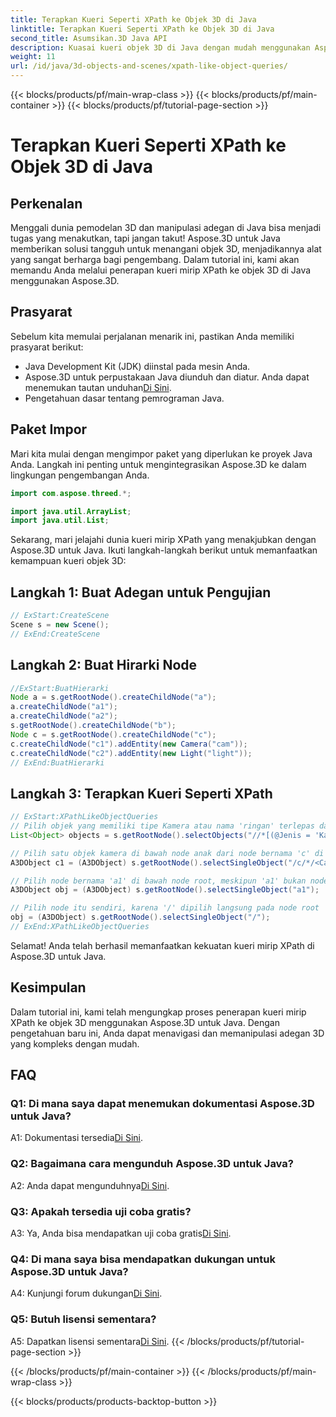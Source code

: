 ```yaml
---
title: Terapkan Kueri Seperti XPath ke Objek 3D di Java
linktitle: Terapkan Kueri Seperti XPath ke Objek 3D di Java
second_title: Asumsikan.3D Java API
description: Kuasai kueri objek 3D di Java dengan mudah menggunakan Aspose.3D. Terapkan kueri mirip XPath, manipulasi adegan, dan tingkatkan pengembangan 3D Anda.
weight: 11
url: /id/java/3d-objects-and-scenes/xpath-like-object-queries/
---
```


{{< blocks/products/pf/main-wrap-class >}}
{{< blocks/products/pf/main-container >}}
{{< blocks/products/pf/tutorial-page-section >}}

# Terapkan Kueri Seperti XPath ke Objek 3D di Java

## Perkenalan

Menggali dunia pemodelan 3D dan manipulasi adegan di Java bisa menjadi tugas yang menakutkan, tapi jangan takut! Aspose.3D untuk Java memberikan solusi tangguh untuk menangani objek 3D, menjadikannya alat yang sangat berharga bagi pengembang. Dalam tutorial ini, kami akan memandu Anda melalui penerapan kueri mirip XPath ke objek 3D di Java menggunakan Aspose.3D.

## Prasyarat

Sebelum kita memulai perjalanan menarik ini, pastikan Anda memiliki prasyarat berikut:

- Java Development Kit (JDK) diinstal pada mesin Anda.
-  Aspose.3D untuk perpustakaan Java diunduh dan diatur. Anda dapat menemukan tautan unduhan[Di Sini](https://releases.aspose.com/3d/java/).
- Pengetahuan dasar tentang pemrograman Java.

## Paket Impor

Mari kita mulai dengan mengimpor paket yang diperlukan ke proyek Java Anda. Langkah ini penting untuk mengintegrasikan Aspose.3D ke dalam lingkungan pengembangan Anda.

```java
import com.aspose.threed.*;

import java.util.ArrayList;
import java.util.List;
```

Sekarang, mari jelajahi dunia kueri mirip XPath yang menakjubkan dengan Aspose.3D untuk Java. Ikuti langkah-langkah berikut untuk memanfaatkan kemampuan kueri objek 3D:

## Langkah 1: Buat Adegan untuk Pengujian

```java
// ExStart:CreateScene
Scene s = new Scene();
// ExEnd:CreateScene
```

## Langkah 2: Buat Hirarki Node

```java
//ExStart:BuatHierarki
Node a = s.getRootNode().createChildNode("a");
a.createChildNode("a1");
a.createChildNode("a2");
s.getRootNode().createChildNode("b");
Node c = s.getRootNode().createChildNode("c");
c.createChildNode("c1").addEntity(new Camera("cam"));
c.createChildNode("c2").addEntity(new Light("light"));
// ExEnd:BuatHierarki
```

## Langkah 3: Terapkan Kueri Seperti XPath

```java
// ExStart:XPathLikeObjectQueries
// Pilih objek yang memiliki tipe Kamera atau nama 'ringan' terlepas dari lokasinya.
List<Object> objects = s.getRootNode().selectObjects("//*[(@Jenis = 'Kamera') atau (@Nama = 'ringan')]");

// Pilih satu objek kamera di bawah node anak dari node bernama 'c' di bawah node root
A3DObject c1 = (A3DObject) s.getRootNode().selectSingleObject("/c/*/<Camera>");

// Pilih node bernama 'a1' di bawah node root, meskipun 'a1' bukan node turunan langsung
A3DObject obj = (A3DObject) s.getRootNode().selectSingleObject("a1");

// Pilih node itu sendiri, karena '/' dipilih langsung pada node root
obj = (A3DObject) s.getRootNode().selectSingleObject("/");
// ExEnd:XPathLikeObjectQueries
```

Selamat! Anda telah berhasil memanfaatkan kekuatan kueri mirip XPath di Aspose.3D untuk Java.

## Kesimpulan

Dalam tutorial ini, kami telah mengungkap proses penerapan kueri mirip XPath ke objek 3D menggunakan Aspose.3D untuk Java. Dengan pengetahuan baru ini, Anda dapat menavigasi dan memanipulasi adegan 3D yang kompleks dengan mudah.

## FAQ

### Q1: Di mana saya dapat menemukan dokumentasi Aspose.3D untuk Java?

 A1: Dokumentasi tersedia[Di Sini](https://reference.aspose.com/3d/java/).

### Q2: Bagaimana cara mengunduh Aspose.3D untuk Java?

 A2: Anda dapat mengunduhnya[Di Sini](https://releases.aspose.com/3d/java/).

### Q3: Apakah tersedia uji coba gratis?

 A3: Ya, Anda bisa mendapatkan uji coba gratis[Di Sini](https://releases.aspose.com/).

### Q4: Di mana saya bisa mendapatkan dukungan untuk Aspose.3D untuk Java?

 A4: Kunjungi forum dukungan[Di Sini](https://forum.aspose.com/c/3d/18).

### Q5: Butuh lisensi sementara?

 A5: Dapatkan lisensi sementara[Di Sini](https://purchase.aspose.com/temporary-license/).
{{< /blocks/products/pf/tutorial-page-section >}}

{{< /blocks/products/pf/main-container >}}
{{< /blocks/products/pf/main-wrap-class >}}

{{< blocks/products/products-backtop-button >}}
